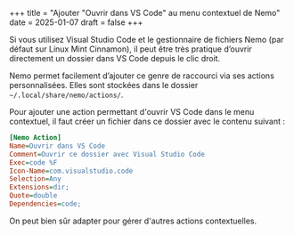 +++
title = "Ajouter \"Ouvrir dans VS Code\" au menu contextuel de Nemo"
date = 2025-01-07
draft = false
+++

Si vous utilisez Visual Studio Code et le gestionnaire de fichiers Nemo (par défaut sur Linux Mint Cinnamon), il peut être très pratique d’ouvrir directement un dossier dans VS Code depuis le clic droit.

<!--more-->

Nemo permet facilement d’ajouter ce genre de raccourci via ses actions personnalisées. Elles sont stockées dans le dossier `~/.local/share/nemo/actions/`. 

Pour ajouter une action permettant d'ouvrir VS Code dans le menu contextuel, il faut créer un fichier dans ce dossier avec le contenu suivant :

```ini
[Nemo Action]
Name=Ouvrir dans VS Code
Comment=Ouvrir ce dossier avec Visual Studio Code
Exec=code %F
Icon-Name=com.visualstudio.code
Selection=Any
Extensions=dir;
Quote=double
Dependencies=code;
```

On peut bien sûr adapter pour gérer d'autres actions contextuelles.
